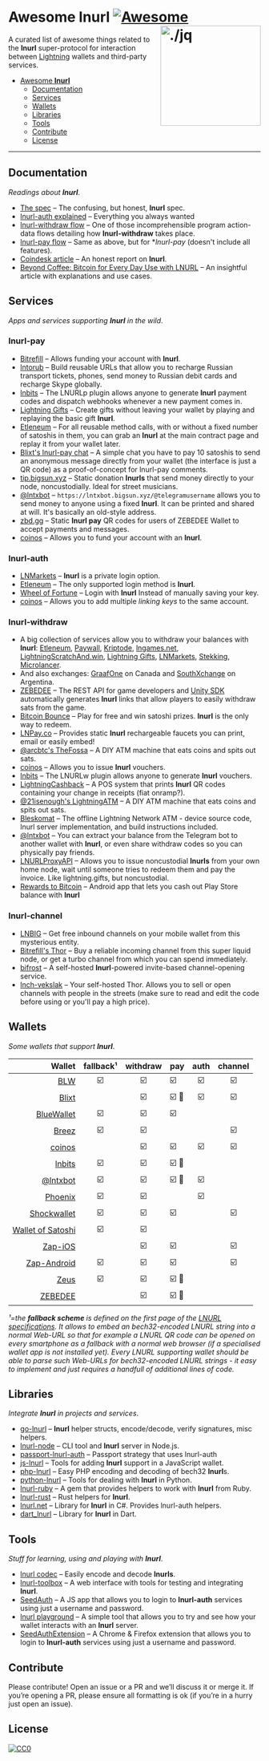 Awesome lnurl [![Awesome](https://cdn.rawgit.com/sindresorhus/awesome/d7305f38d29fed78fa85652e3a63e154dd8e8829/media/badge.svg)](https://github.com/sindresorhus/awesome) <img src="https://i.imgur.com/wNtVhj3.png" width="200" align="right" alt="./jq">
========================================================================

A curated list of awesome things related to the **lnurl** super-protocol for interaction between [Lightning](https://github.com/lightningnetwork/lightning-rfc) wallets and third-party services.

* [Awesome **lnurl**](#awesome-lnurl)
  * [Documentation](#documentation)
  * [Services](#services)
  * [Wallets](#wallets)
  * [Libraries](#libraries)
  * [Tools](#tools)
  * [Contribute](#contribute)
  * [License](#license)

----


Documentation
------------------------------------------------------------------------

_Readings about **lnurl**_.

* [The spec](https://github.com/btcontract/lnurl-rfc) &ndash; The confusing, but honest, **lnurl** spec.
* [lnurl-auth explained](https://xn--57h.bigsun.xyz/lnurl-auth.html) &ndash; Everything you always wanted
* [lnurl-withdraw flow](https://⚡️.bigsun.xyz/lnurl-withdraw-flow.txt) &ndash; One of those incomprehensible program action-data flows detailing how **lnurl-withdraw** takes place.
* [lnurl-pay flow](https://⚡️.bigsun.xyz/lnurl-pay-flow.txt) &ndash; Same as above, but for **lnurl-pay* (doesn't include all features).
* [Coindesk article](https://www.coindesk.com/bitcoin-wallets-are-adopting-this-tech-to-simplify-lightning-payments) &ndash; An honest report on **lnurl**.
* [Beyond Coffee: Bitcoin for Every Day Use with LNURL](https://degreesofzero.com/article/beyond-coffee-bitcoin-for-every-day-use-with-lnurl.html) &ndash; An insightful article with explanations and use cases.


Services
------------------------------------------------------------------------

_Apps and services supporting **lnurl** in the wild_.

### lnurl-pay

* [Bitrefill](https://bitrefill.com/) &ndash; Allows funding your account with **lnurl**.
* [lntorub](https://vds.sw4me.com/rulnurl/)	&ndash; Build reusable URLs that allow you to recharge Russian transport tickets, phones, send money to Russian debit cards and recharge Skype globally.
* [lnbits](https://lnbits.org/) &ndash; The LNURLp plugin allows anyone to generate **lnurl** payment codes and dispatch webhooks whenever a new payment comes in.
* [Lightning Gifts](https://lightning.gifts/) &ndash; Create gifts without leaving your wallet by playing and replaying the basic gift **lnurl**.
* [Etleneum](https://etleneum.com/) &ndash; For all reusable method calls, with or without a fixed number of satoshis in them, you can grab an **lnurl** at the main contract page and replay it from your wallet later.
* [Blixt's lnurl-pay chat](https://chat.blixtwallet.com/) &ndash; A simple chat you have to pay 10 satoshis to send an anonymous message directly from your wallet (the interface is just a QR code) as a proof-of-concept for lnurl-pay comments.
* [tip.bigsun.xyz](https://tip.bigsun.xyz) &ndash; Static donation **lnurls** that send money directly to your node, noncustodially. Ideal for street musicians.
* [@lntxbot](https://t.me/lntxbot) &ndash; `https://lntxbot.bigsun.xyz/@telegramusername` allows you to send money to anyone using a fixed **lnurl**. It can be printed and shared at will. It's basically an old-style address.
* [zbd.gg](https://zbd.gg/) &ndash; Static **lnurl pay** QR codes for users of ZEBEDEE Wallet to accept payments and messages.
* [coinos](https://coinos.io/) &ndash; Allows you to fund your account with an **lnurl**.

### lnurl-auth

* [LNMarkets](https://lnmarkets.com/) &ndash; **lnurl** is a private login option.
* [Etleneum](https://etleneum.com/) &ndash; The only supported login method is **lnurl**.
* [Wheel of Fortune](https://fortune.lngames.net) &ndash; Login with **lnurl** Instead of manually saving your key.
* [coinos](https://coinos.io/) &ndash; Allows you to add multiple _linking keys_ to the same account.

### lnurl-withdraw

* A big collection of services allow you to withdraw your balances with **lnurl**: [Etleneum](https://etleneum.com/), [Paywall](https://paywall.link), [Kriptode](https://kriptode.com/), [lngames.net](https://lngames.net/), [LightningScratchAnd.win](https://lightningscratchand.win/), [Lightning Gifts](https://lightning.gifts/), [LNMarkets](https://lnmarkets.com/), [Stekking](https://stekking.com), [Microlancer](https://microlancer.io/).
* And also exchanges: [GraafOne](https://www.graaf.one/) on Canada and [SouthXchange](https://www.southxchange.com/) on Argentina.
* [ZEBEDEE](https://documentation.zebedee.io/) &ndash; The REST API for game developers and [Unity SDK](https://github.com/zebedeeio/unity-sdk) automatically generates **lnurl** links that allow players to easily withdraw sats from the game.
* [Bitcoin Bounce](https://thndr.games/) &ndash; Play for free and win satoshi prizes. **lnurl** is the only way to redeem.
* [LNPay.co](https://lnpay.co) &ndash; Provides static **lnurl** rechargeable faucets you can print, email or easily embed!
* [@arcbtc's TheFossa](https://twitter.com/BTCSocialist/status/1176206194333147136) &ndash; A DIY ATM machine that eats coins and spits out sats.
* [coinos](https://coinos.io/) &ndash; Allows you to issue **lnurl** vouchers.
* [lnbits](https://lnbits.org/) &ndash; The LNURLw plugin allows anyone to generate **lnurl** vouchers.
* [LightningCashback](https://twitter.com/21isenough/status/1193631492603293698) &ndash; A POS system that prints **lnurl** QR codes containing your change in receipts (fiat onramp?).
* [@21isenough's LightningATM](https://twitter.com/21isenough/status/1194963700110770176) &ndash; A DIY ATM machine that eats coins and spits out sats.
* [Bleskomat](https://github.com/samotari/bleskomat) &ndash; The offline Lightning Network ATM - device source code, lnurl server implementation, and build instructions included.
* [@lntxbot](https://t.me/lntxbot) &ndash; You can extract your balance from the Telegram bot to another wallet with **lnurl**, or even share withdraw codes so you can physically pay friends.
* [LNURLProxyAPI](https://github.com/21isenough/LNURLProxyAPI) &ndash; Allows you to issue noncustodial **lnurls** from your own home node, wait until someone tries to redeem them and pay the invoice. Like lightning.gifts, but noncustodial.
* [Rewards to Bitcoin](https://play.google.com/store/apps/details?id=com.pseudozach.rewardstobitcoin) &ndash; Android app that lets you cash out Play Store balance with **lnurl**

### lnurl-channel

* [LNBIG](https://lnbig.com/) &ndash; Get free inbound channels on your mobile wallet from this mysterious entity.
* [Bitrefill's Thor](https://www.bitrefill.com/thor) &ndash; Buy a reliable incoming channel from this super liquid node, or get a turbo channel from which you can spend immediately.
* [bifrost](https://github.com/takinbo/bifrost) &ndash; A self-hosted **lnurl**-powered invite-based channel-opening service.
* [lnch-vekslak](https://github.com/Kixunil/lnch-vekslak) &ndash; Your self-hosted Thor. Allows you to sell or open channels with people in the streets (make sure to read and edit the code before using or you'll pay a high price).


Wallets
------------------------------------------------------------------------

_Some wallets that support **lnurl**_.

| Wallet                                                   | fallback¹ | withdraw | pay   | auth  | channel |
| ---:                                                     | :---:     | :---:    | :---  | :---: | :---:   |
| [BLW](https://lightning-wallet.com/)                     | ☑️         | ☑️        | ☑️     | ☑️     | ☑️       |
| [Blixt](https://github.com/hsjoberg/blixt-wallet)        |           | ☑️        | ☑️ 💬  | ☑️     | ☑️       |
| [BlueWallet](https://bluewallet.io/)                     | ☑️         | ☑️        | ☑️     |       |         |
| [Breez](https://breez.technology/)                       | ☑️         | ☑️        |       |       | ☑️       |
| [coinos](https://coinos.io/)                             |           | ☑️        | ☑️     | ☑️     | ☑️       |
| [lnbits](https://lnbits.org/)                            | ☑️         | ☑️        | ☑️ 💬  |       |         |
| [@lntxbot](https://t.me/lntxbot)                         | ☑️         | ☑️        | ☑️ 💬  | ☑️     |         |
| [Phoenix](https://phoenix.acinq.co/)                     | ☑️         | ☑️        |       | ☑️     |         |
| [Shockwallet](https://shockwallet.app/)                  | ☑️         | ☑️        | ☑️     |       | ☑️       |
| [Wallet of Satoshi](https://www.walletofsatoshi.com/)    | ☑️         | ☑️        |       |       |         |
| [Zap-iOS](https://www.zaphq.io/)                         |           | ☑️        | ☑️     |       | ☑️       |
| [Zap-Android](https://www.zaphq.io/)                     | ☑️         | ☑️        | ☑️     |       | ☑️       |
| [Zeus](https://github.com/ZeusLN/zeus)                   | ☑️         | ☑️        | ☑️ 💬  |       |         |
| [ZEBEDEE](https://zbd.gg)                                |           | ☑️        | ☑️ 💬  |       |         |

*¹=the **fallback scheme** is defined on the first page of the [LNURL specifications](https://github.com/btcontract/lnurl-rfc#fallback-scheme). It allows to embed an bech32-encoded LNURL string into a normal Web-URL so that for example a LNURL QR code can be opened on every smartphone as a fallback with a normal web browser (if a specialised wallet app is not installed yet). Every LNURL supporting wallet should be able to parse such Web-URLs for bech32-encoded LNURL strings - it easy to implement and just requires a handfull of additional lines of code.*

Libraries
------------------------------------------------------------------------

_Integrate **lnurl** in projects and services_.

* [go-lnurl](https://github.com/fiatjaf/go-lnurl) &ndash; **lnurl** helper structs, encode/decode, verify signatures, misc helpers.
* [lnurl-node](https://github.com/chill117/lnurl-node) &ndash; CLI tool and **lnurl** server in Node.js.
* [passport-lnurl-auth](https://github.com/chill117/passport-lnurl-auth) &ndash; Passport strategy that uses lnurl-auth
* [js-lnurl](https://github.com/fiatjaf/js-lnurl) &ndash; Tools for adding **lnurl** support in a JavaScript wallet.
* [php-lnurl](https://github.com/tkijewski/php-lnurl) &ndash; Easy PHP encoding and decoding of bech32 **lnurl**s.
* [python-lnurl](https://github.com/python-ln/lnurl) &ndash; Tools for dealing with **lnurl** in Python.
* [lnurl-ruby](https://github.com/bumi/lnurl-ruby) &ndash; A gem that provides helpers to work with **lnurl** from Ruby.
* [lnurl-rust](https://github.com/edouardparis/rust-lnurl) &ndash; Rust helpers for **lnurl**.
* [lnurl.net](https://github.com/Horndev/lnurl.net) &ndash; Library for **lnurl** in C#. Provides lnurl-auth helpers.
* [dart_lnurl](https://github.com/bottlepay/dart_lnurl) &ndash; Library for **lnurl** in Dart.


Tools
------------------------------------------------------------------------

_Stuff for learning, using and playing with **lnurl**_.

* [lnurl codec](https://lnurl.bigsun.xyz/codec) &ndash; Easily encode and decode **lnurls**.
* [lnurl-toolbox](https://lnurl-toolbox.degreesofzero.com/) &ndash; A web interface with tools for testing and integrating **lnurl**.
* [SeedAuth](https://seedauth.etleneum.com/) &ndash; A JS app that allows you to login to **lnurl-auth** services using just a username and password.
* [lnurl playground](https://lnurl.bigsun.xyz/) &ndash; A simple tool that allows you to try and see how your wallet interacts with an **lnurl** server.
* [SeedAuthExtension](https://github.com/pseudozach/seedauthextension) &ndash; A Chrome & Firefox extension that allows you to login to **lnurl-auth** services using just a username and password.

Contribute
------------------------------------------------------------------------

Please contribute! Open an issue or a PR and we’ll discuss it or merge it. If
you’re opening a PR, please ensure all formatting is ok (if you’re in a hurry
just open an issue).


License
------------------------------------------------------------------------

[![CC0](https://licensebuttons.net/p/zero/1.0/88x31.png)](https://creativecommons.org/publicdomain/zero/1.0/)
